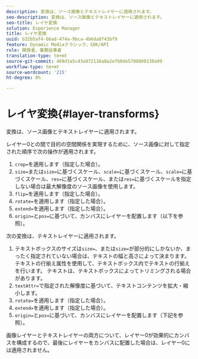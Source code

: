 ```yaml
---
description: 変換は、ソース画像とテキストレイヤーに適用されます。
seo-description: 変換は、ソース画像とテキストレイヤーに適用されます。
seo-title: レイヤ変換
solution: Experience Manager
title: レイヤ変換
uuid: b32b5af4-66ad-474a-9bca-4b6da8f43bf9
feature: Dynamic Mediaクラシック，SDK/API
role: 開発者、業務従事者
translation-type: tm+mt
source-git-commit: 469d1a5c43a972116a8a2efb0de5708800130a99
workflow-type: tm+mt
source-wordcount: '215'
ht-degree: 0%

---
```



# レイヤ変換{#layer-transforms}

変換は、ソース画像とテキストレイヤーに適用されます。

レイヤー0との間で目的の空間関係を実現するために、ソース画像に対して指定された順序で次の操作が適用されます。

1. `crop=`を適用します（指定した場合）。
1. `size=`または`size=`に基づくスケール、`scale=`に基づくスケール、`scale=`に基づくスケール、`res=`に基づくスケール、または`res=`に基づくスケールを指定しない場合は最大解像度のソース画像を使用します。
1. `flip=`を適用します（指定した場合）。
1. `rotate=`を適用します（指定した場合）。
1. `extend=`を適用します（指定した場合）。
1. `origin=`と`pos=`に基づいて、カンバスにレイヤーを配置します（以下を参照）。

次の変換は、テキストレイヤーに適用されます。

1. テキストボックスのサイズは`size=`、または`size=`が部分的にしかないか、まったく指定されていない場合は、テキストの幅と高さによって決まります。 テキストの行揃え属性を使用して、テキストボックス内でテキストの行揃えを行います。 テキストは、テキストボックスによってトリミングされる場合があります。
1. `textAttr=`で指定された解像度に基づいて、テキストコンテンツを拡大・縮小します。
1. `rotate=`を適用します（指定した場合）。
1. `extend=`を適用します（指定した場合）。
1. `origin=`と`pos=`に基づいて、カンバスにレイヤーを配置します（下記を参照）。

画像レイヤーとテキストレイヤーの両方について、レイヤー0が効果的にカンバスを構成するので、最後にレイヤーをカンバスに配置した場合は、レイヤー0には適用されません。
